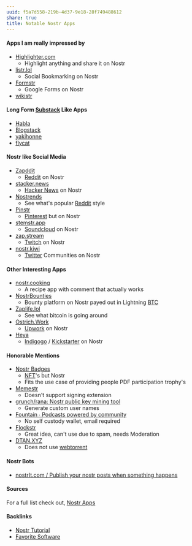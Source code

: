 ```yaml
---
uuid: f5a7d558-219b-4d37-9e18-28f749488612
share: true
title: Notable Nostr Apps
---
```

#### Apps I am really impressed by

* [Highlighter.com](/264edd2e-40e1-43a1-ba82-9b626b374af9)
	* Highlight anything and share it on Nostr
* [listr.lol](/8983f80e-c517-4bd1-8bb0-e9e59554e5ba)
	* Social Bookmarking on Nostr
* [Formstr](/539e1f6e-2985-4f1c-8418-d8e98cb1e212)
	* Google Forms on Nostr
* [wikistr](https://wikistr.com/)

#### Long Form [Substack](/3d4179e3-76b8-4373-a0be-218ca8fd0051) Like Apps

* [Habla](/1a2196b5-f360-4146-93a1-5d793300012f)
* [Blogstack](/4df6d3a2-c7e8-4f95-9013-6dd574e10383)
* [yakihonne](/ab4c5678-9565-4867-9e3e-e19394f76619)
* [flycat](/0d444306-204d-4d8b-95aa-90b9bb5e2c88)

#### Nostr like Social Media

* [Zapddit](/2ca383f3-6725-40c4-870e-b0a0882008b5)
	* [Reddit](/c7b0b5e1-52e9-45e9-b17f-8377b7883aa5) on Nostr
* [stacker.news](/f1092271-60c1-44dd-b1f0-fc749f665621) 
	* [Hacker News](/1d3b71d2-9f64-4c65-be3e-17f4318041e0) on Nostr
* [Nostrends](/d4d6c015-4ef0-4e86-9b1a-5df082c44222)
	* See what's popular [Reddit](/c7b0b5e1-52e9-45e9-b17f-8377b7883aa5) style
* [Pinstr](/679205ab-d3e5-4085-8a12-4a6aaf2b4a04)
	* [Pinterest](/Pinterest) but on Nostr
* [stemstr.app](/65356d5a-e57c-44d1-ad8c-1197ac41af7d)
	* [Soundcloud](/80c17642-752d-419d-9f79-e28790b3b856) on Nostr
* [zap.stream](/zap.stream)
	* [Twitch](/ed2b9dc7-f4b3-447d-aa1c-6adadc2e523a) on Nostr
* [nostr.kiwi](/68d08579-9988-4648-bbba-3a333b9c063f)
	* [Twitter](/335d3083-0670-4fc8-aa73-62e970123289) Communities on Nostr

#### Other Interesting Apps

* [nostr.cooking](/8310fda2-698c-4659-9d84-564eeb5f2662)
	* A recipe app with comment that actually works
* [NostrBounties](/fe023658-904c-4112-97f6-c5546b5c83b4)
	* Bounty platform on Nostr payed out in Lightning [BTC](/05101a51-4068-4034-923a-42167f5ccea0)
* [Zaplife.lol](/5eb57a2b-db39-436e-9705-59650cdfacf4)
	* See what bitcoin is going around
* [Ostrich.Work](/7049a4b4-94fd-4819-aa90-25774dbd1339)
	* [Upwork](/6647e7ea-14ae-4e14-b536-f7d952d70d26) on Nostr
* [Heya](/b8fc4637-0014-4977-a8c5-e55c4d4dd21c)
	* [Indigogo](/fa83a590-898e-40b1-a6b2-533d6aef9079) / [Kickstarter](/b38e4fa0-1a9e-4bad-9f7e-c4d307dc0bff) on Nostr

#### Honorable Mentions

* [Nostr Badges](/e7e629fc-1bc2-45c2-bdd7-2f52466ba8f0)
	* [NFT](/1dc1e76e-7ad5-428c-97bf-8d86ea6808d9)'s but Nostr
	* Fits the use case of providing people PDF participation trophy's
* [Memestr](https://memestr.app/)
	* Doesn't support signing extension
* [grunch/rana: Nostr public key mining tool](https://github.com/grunch/rana)
	* Generate custom user names
* [Fountain ∙ Podcasts powered by community](https://www.fountain.fm/)
	* No self custody wallet, email required
* [Flockstr](https://www.flockstr.com/events)
	* Great idea, can't use due to spam, needs Moderation
* [DTAN.XYZ](https://dtan.xyz/)
	* Does not use [webtorrent](/b19e478c-5609-4ffe-aac6-6e32214a7805)
#### Nostr Bots

* [nostrIt.com / Publish your nostr posts when something happens](https://nostrit.com/)

#### Sources

For a full list check out, [Nostr Apps](https://www.nostrapps.com/)

#### Backlinks

* [Nostr Tutorial](/d0d2eb3c-a491-462a-ba23-bcc03246f837)
* [Favorite Software](/6a24cf3e-5693-4b99-b620-c3766a02a6c9)